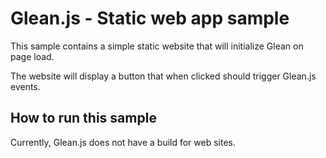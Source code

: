 # Glean.js - Static web app sample

This sample contains a simple static website that will initialize Glean on page load.

The website will display a button that when clicked should trigger Glean.js events.

## How to run this sample

Currently, Glean.js does not have a build for web sites.
